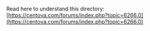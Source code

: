 Read here to understand this directory: [https://centova.com/forums/index.php?topic=6266.0](https://centova.com/forums/index.php?topic=6266.0)
